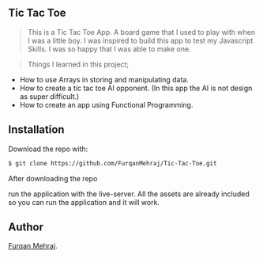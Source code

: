 ## Tic Tac Toe


> This is a Tic Tac Toe App. A board game that I used to play with when I was a little boy. I was inspired to build this app to test my Javascript Skills. I was so happy that I was able to make one. 


> Things I learned in this project;
  * How to use Arrays in storing and manipulating data.
  * How to create a tic tac toe AI opponent. (In this app the AI is not design as super difficult.)
  * How to create an app using Functional Programming. 

## Installation

Download the repo with:

```bash
$ git clone https://github.com/FurqanMehraj/Tic-Tac-Toe.git
```

After downloading the repo 

run the application with the live-server. All the assets are already included so you can run the application and it will work. 

## Author

[Furqan Mehraj](http://github.com/furqanmehraj/).

